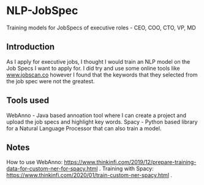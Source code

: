 # NLP-JobSpec
Training models for JobSpecs of executive roles - CEO, COO, CTO, VP, MD

## Introduction
As I apply for executive jobs, I thought I would train an NLP model on the Job Specs I want to apply for. 
I did try and use some online tools like www.jobscan.co however I found that the keywords that they selected from the job spec were not the greatest.

## Tools used
WebAnno - Java based annoation tool where I can create a project and upload the job specs and highlight key words.
Spacy - Python based library for a Natural Language Processor that can also train a model.

## Notes
How to use WebAnno: https://www.thinkinfi.com/2019/12/prepare-training-data-for-custom-ner-for-spacy.html .
Training with Spacy: https://www.thinkinfi.com/2020/01/train-custom-ner-spacy.html .

